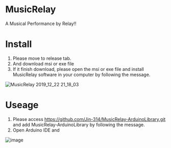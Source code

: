 # MusicRelay
A Musical Performance by Relay!!
# Install
1. Please move to release tab.
2. And download msi or exe file
3. If it finish download, please open the msi or exe file and install MusicRelay software in your computer by following the message.

![MusicRelay 2019_12_22 21_18_03](https://user-images.githubusercontent.com/58265068/71321686-abc0fa00-2500-11ea-80d4-66d2898c915c.png)

# Useage
1. Please access https://github.com/Jin-314/MusicRelay-ArduinoLibrary.git and add MusicRelay-ArduinoLibrary by following the message.
2. Open Arduino IDE and 

![image](https://user-images.githubusercontent.com/58265068/71321888-b204a580-2503-11ea-9b65-50189367f276.png)
